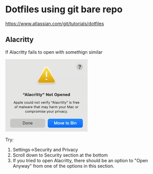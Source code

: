 # Dotfiles using git bare repo
https://www.atlassian.com/git/tutorials/dotfiles

## Alacritty
If Alacritty fails to open with somethign similar

![Alacritty fail](./dotfiles-pictures/alacritty-fail.png)

Try: 
1. Settings->Security and Privacy
2. Scroll down to Security section at the bottom
3. If you tried to open Alacritty, there should be an option to "Open Anyway" from one of the options in this section.
